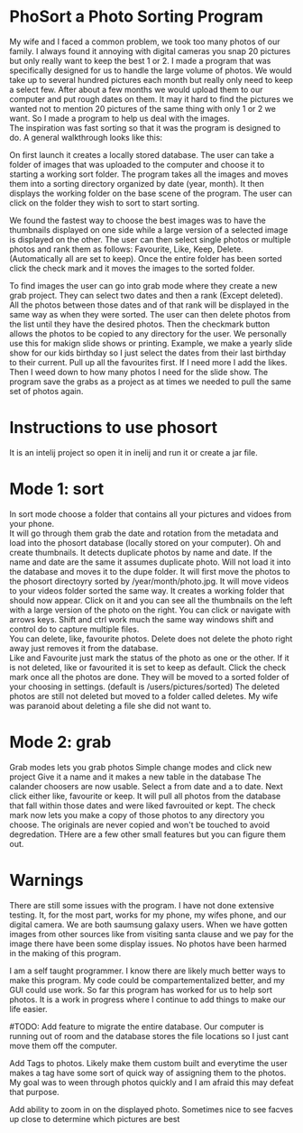 # PhoSort a Photo Sorting Program
My wife and I faced a common problem, we took too many photos of our family.  I always found it annoying with digital cameras you snap 20 pictures but only really want to keep the best 1 or 2.  I made a program that was specifically designed for us to handle the large volume of photos.  We would take up to several hundred pictures each month but really only need to keep a select few.  After about a few months we would upload them to our computer and put rough dates on them.  It may it hard to find the pictures we wanted not to mention 20 pictures of the same thing with only 1 or 2 we want.  So I made a program to help us deal with the images.  
The inspiration was fast sorting so that it was the program is designed to do.  A general walkthrough looks like this:

On first launch it creates a locally stored database.  The user can take a folder of images that was uploaded to the computer and choose it to starting a working sort folder.  The program takes all the images and moves them into a sorting directory organized by date (year, month).  It then displays the working folder on the base scene of the program.  The user can click on the folder they wish to sort to start sorting.

We found the fastest way to choose the best images was to have the thumbnails displayed on one side while a large version of a selected image is displayed on the other.  The user can then select single photos or multiple photos and rank them as follows: Favourite, Like, Keep, Delete.  (Automatically all are set to keep).  Once the entire folder has been sorted click the check mark and it moves the images to the sorted folder.  

To find images the user can go into grab mode where they create a new grab project.  They can select two dates and then a rank (Except deleted).  All the photos between those dates and of that rank will be displayed in the same way as when they were sorted.  The user can then delete photos from the list until they have the desired photos.  Then the checkmark button allows the photos to be copied to any directory for the user.  We personally use this for makign slide shows or printing.  Example, we make a yearly slide show for our kids birthday so I just select the dates from their last birthday to their current.  Pull up all the favourites first.  If I need more I add the likes.  Then I weed down to how many photos I need for the slide show.  The program save the grabs as a project as at times we needed to pull the same set of photos again.  

# Instructions to use phosort
It is an intelij project so open it in inelij and run it or create a jar file.  

# Mode 1: sort
In sort mode choose a folder that contains all your pictures and vidoes from your phone.  
It will go through them grab the date and rotation from the metadata and load into the phosort database (locally stored on your computer).  Oh and create thumbnails.  It detects duplicate photos by name and date.  If the name and date are the same it assumes duplicate photo.  Will not load it into the database and moves it to the dupe folder.
It will first move the photos to the phosort directoyry sorted by /year/month/photo.jpg.  It will move videos to your videos folder sorted the same way.
It creates a working folder that should now appear.  Click on it and you can see all the thumbnails on the left with a large version of the photo on the right.
You can click or navigate with arrows keys.  Shift and ctrl work much the same way windows shift and control do to capture multiple files.  
You can delete, like, favourite photos. 
Delete does not delete the photo right away just removes it from the database.  
Like and Favourite just mark the status of the photo as one or the other.  If it is not deleted, like or favourited it is set to keep as default.
Click the check mark once all the photos are done.  They will be moved to a sorted folder of your choosing in settings.  (default is /users/pictures/sorted)
The deleted photos are still not deleted but moved to a folder called deletes.  My wife was paranoid about deleting a file she did not want to.  

# Mode 2: grab
Grab modes lets you grab photos
Simple change modes and click new project
Give it a name and it makes a new table in the database
The calander choosers are now usable.  Select a from date and a to date.  Next click either like, favourite or keep.  It will pull all photos from the database that fall within those dates and were liked favrouited or kept.  The check mark now lets you make a copy of those photos to any directory you choose.  The originals are never copied and won't be touched to avoid degredation.  THere are a few other small features but you can figure them out.

# Warnings
There are still some issues with the program.  I have not done extensive testing.  It, for the most part, works for my phone, my wifes phone, and our digital camera.  We are both saumsung galaxy users.  When we have gotten images from other sources like from visiting santa clause and we pay for the image there have been some display issues.  No photos have been harmed in the making of this program.

I am a self taught programmer.  I know there are likely much better ways to make this program.  My code could be compartementalized better, and my GUI could use work.  So far this program has worked for us to help sort photos.  It is a work in progress where I continue to add things to make our life easier.  

#TODO:
Add feature to migrate the entire database.  Our computer is running out of room and the database stores the file locations so I just cant move them off the computer.

Add Tags to photos.  Likely make them custom built and everytime the user makes a tag have some sort of quick way of assigning them to the photos.  My goal was to ween through photos quickly and I am afraid this may defeat that purpose.

Add ability to zoom in on the displayed photo.  Sometimes nice to see facves up close to determine which pictures are best
